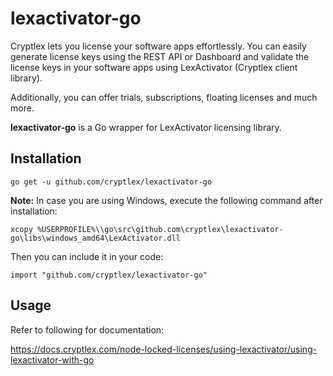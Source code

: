 # lexactivator-go

Cryptlex lets you license your software apps effortlessly. You can easily generate license keys using the REST API or Dashboard and validate the license keys in your software apps using LexActivator (Cryptlex client library).

Additionally, you can offer trials, subscriptions, floating licenses and much more.

**lexactivator-go** is a Go wrapper for LexActivator licensing library.

## Installation

    go get -u github.com/cryptlex/lexactivator-go

**Note:** In case you are using Windows, execute the following command after installation:

    xcopy %USERPROFILE%\\go\src\github.com\cryptlex\lexactivator-go\libs\windows_amd64\LexActivator.dll

Then you can include it in your code:

	import "github.com/cryptlex/lexactivator-go"

## Usage
Refer to following for documentation:

https://docs.cryptlex.com/node-locked-licenses/using-lexactivator/using-lexactivator-with-go

